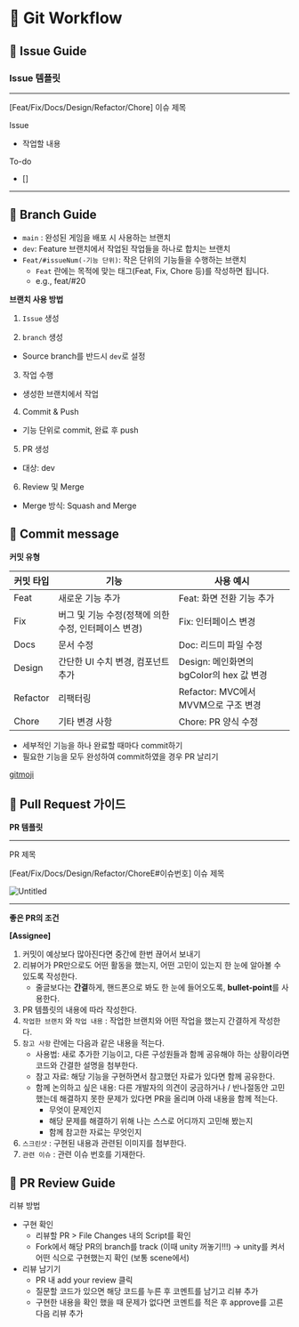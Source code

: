 # 🚀 Git Workflow

## 📌 Issue Guide

### **Issue 템플릿**

---

[Feat/Fix/Docs/Design/Refactor/Chore] 이슈 제목

Issue

- 작업할 내용

To-do

- [] 

---

## 📌 Branch Guide

- `main` : 완성된 게임을 배포 시 사용하는 브랜치
- `dev`: Feature 브랜치에서 작업된 작업들을 하나로 합치는 브랜치
- `Feat/#issueNum(-기능 단위)`: 작은 단위의 기능들을 수행하는 브랜치
    - `Feat` 란에는 목적에 맞는 태그(Feat, Fix, Chore 등)를 작성하면 됩니다.
    - e.g., feat/#20

**브랜치 사용 방법**

1. `Issue` 생성

2. `branch` 생성

  - Source branch를 반드시 `dev`로 설정

3. 작업 수행

  - 생성한 브랜치에서 작업

4. Commit & Push

  - 기능 단위로 commit, 완료 후 push

5. PR 생성

  - 대상: dev

6. Review 및 Merge

  - Merge 방식: Squash and Merge

## 📌 Commit message

**커밋 유형**

| 커밋 타입 | 기능 | 사용 예시 |
| --- | --- | --- |
| Feat | 새로운 기능 추가 | Feat: 화면 전환 기능 추가 |
| Fix | 버그 및 기능 수정(정책에 의한 수정, 인터페이스 변경) | Fix: 인터페이스 변경 |
| Docs | 문서 수정 | Doc: 리드미 파일 수정 |
| Design | 간단한 UI 수치 변경, 컴포넌트 추가 | Design: 메인화면의 bgColor의 hex 값 변경 |
| Refactor | 리팩터링 | Refactor: MVC에서 MVVM으로 구조 변경 |
| Chore | 기타 변경 사항 | Chore: PR 양식 수정 |
- 세부적인 기능을 하나 완료할 때마다 commit하기
- 필요한 기능을 모두 완성하여 commit하였을 경우 PR 날리기

[gitmoji](https://gitmoji.dev/)

## 📌 Pull Request 가이드

**PR 템플릿**

---

PR 제목

[Feat/Fix/Docs/Design/Refactor/ChoreE#이슈번호] 이슈 제목

![Untitled](https://prod-files-secure.s3.us-west-2.amazonaws.com/24556268-10a1-407c-b583-a2ab24db7894/04f66feb-3a08-4954-be26-2d60a8b73005/Untitled.png)

---

**좋은 PR의 조건**

**[Assignee]**

1. 커밋이 예상보다 많아진다면 중간에 한번 끊어서 보내기
2. 리뷰어가 PR만으로도 어떤 활동을 했는지, 어떤 고민이 있는지 한 눈에 알아볼 수 있도록 작성한다.
    - 줄글보다는 **간결**하게, 핸드폰으로 봐도 한 눈에 들어오도록, **bullet-point**를 사용한다.
3. PR 템플릿의 내용에 따라 작성한다.
4. `작업한 브랜치` 와 `작업 내용` : 작업한 브랜치와 어떤 작업을 했는지 간결하게 작성한다.
5. `참고 사항` 란에는 다음과 같은 내용을 적는다.
    - 사용법: 새로 추가한 기능이고, 다른 구성원들과 함께 공유해야 하는 상황이라면 코드와 간결한 설명을 첨부한다.
    - 참고 자료: 해당 기능을 구현하면서 참고했던 자료가 있다면 함께 공유한다.
    - 함께 논의하고 싶은 내용: 다른 개발자의 의견이 궁금하거나 / 반나절동안 고민했는데 해결하지 못한 문제가 있다면 PR을 올리며 아래 내용을 함께 적는다.
        - 무엇이 문제인지
        - 해당 문제를 해결하기 위해 나는 스스로 어디까지 고민해 봤는지
        - 함께 참고한 자료는 무엇인지
6. `스크린샷` : 구현된 내용과 관련된 이미지를 첨부한다.
7. `관련 이슈` : 관련 이슈 번호를 기재한다.

## 📌 PR Review Guide

리뷰 방법

- 구현 확인
    - 리뷰할 PR > File Changes 내의 Script를 확인
    - Fork에서 해당 PR의 branch를 track (이때 unity 꺼놓기!!!) → unity를 켜서 어떤 식으로 구현했는지 확인 (보통 scene에서)
- 리뷰 남기기
    - PR 내 add your review 클릭
    - 질문할 코드가 있으면 해당 코드를 누른 후 코멘트를 남기고 리뷰 추가
    - 구현한 내용을 확인 했을 때 문제가 없다면 코멘트를 적은 후 approve를 고른 다음 리뷰 추가
